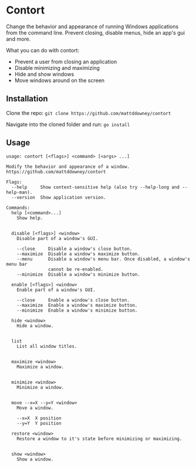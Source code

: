 Contort
=======

Change the behavior and appearance of running Windows applications from the command line. 
Prevent closing, disable menus, hide an app's gui and more.

What you can do with contort:
* Prevent a user from closing an application
* Disable minimizing and maximizing
* Hide and show windows
* Move windows around on the screen

Installation
------------

Clone the repo: `git clone https://github.com/mattddowney/contort`

Navigate into the cloned folder and run: `go install`

Usage
-----

```
usage: contort [<flags>] <command> [<args> ...]

Modify the behavior and appearance of a window.
https://github.com/mattddowney/contort

Flags:
  --help     Show context-sensitive help (also try --help-long and --help-man).
  --version  Show application version.

Commands:
  help [<command>...]
    Show help.


  disable [<flags>] <window>
    Disable part of a window's GUI.

    --close     Disable a window's close button.
    --maximize  Disable a window's maximize button.
    --menu      Disable a window's menu bar. Once disabled, a window's menu bar
                cannot be re-enabled.
    --minimize  Disable a window's minimize button.

  enable [<flags>] <window>
    Enable part of a window's GUI.

    --close     Enable a window's close button.
    --maximize  Enable a window's maximize button.
    --minimize  Enable a window's minimize button.

  hide <window>
    Hide a window.


  list
    List all window titles.


  maximize <window>
    Maximize a window.


  minimize <window>
    Minimize a window.


  move --x=X --y=Y <window>
    Move a window.

    --x=X  X position
    --y=Y  Y position

  restore <window>
    Restore a window to it's state before minimizing or maximizing.


  show <window>
    Show a window.
```